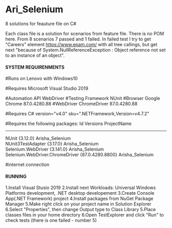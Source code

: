 # Ari_Selenium
 8 solutions for feauture file on C#

Each class file is a solution for scenarios from feature file.
There is no POM here.
From 8 scenarios 7 passed and 1 failed.
In failed test I try to get "Careers" element https://www.epam.com/ with all tree callings, but get next "because of System.NullReferenceException : Object reference not set to an instance of an object".


####   SYSTEM REQUIRENMENTS   ####

#Runs on Lenovo with Windows10

#Requires Microsoft Visual Studio 2019

#Automation API WebDriver
#Testing Framework NUnit
#Browser Google Chrome 87.0.4280.88
#WebDriver ChromeDriver 87.0.4280.88

#Requires C# version="v4.0" sku=".NETFramework,Version=v4.7.2"

#Requires the following packages: 
Id                                  Versions             ProjectName                                                                                                                                                                                                                                         
--                                  --------             -----------                                                                                                                                                                                                                                         
NUnit                               {3.12.0}             Arisha_Selenium                                                                                                                                                                                                                                     
NUnit3TestAdapter                   {3.17.0}             Arisha_Selenium                                                                                                                                                                                                                                     
Selenium.WebDriver                  {3.141.0}            Arisha_Selenium                                                                                                                                                                                                                                     
Selenium.WebDriver.ChromeDriver     {87.0.4280.8800}     Arisha_Selenium    

#internet connection

#### RUNNING ####

1.Install Visual Stusio 2019
2.Install next Workloads: Universal Windows Platforms development, .NET desktop developement
3.Create Console App(.NET Framework) project
4.Install packages from NuGet Package Manager
5.Make right click on your project name in Solution Explorer
6.Select "Properties", then change Output type to Class Library
5.Place classes files in your home directory
6.Open TestExplorer and click "Run" to check tests (there is one failed - number 5)
 
